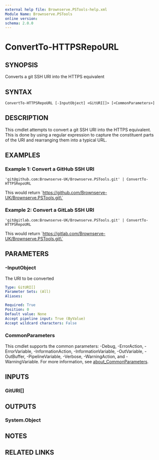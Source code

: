 ```yaml
---
external help file: Brownserve.PSTools-help.xml
Module Name: Brownserve.PSTools
online version:
schema: 2.0.0
---
```


# ConvertTo-HTTPSRepoURL

## SYNOPSIS
Converts a git SSH URI into the HTTPS equivalent

## SYNTAX

```
ConvertTo-HTTPSRepoURL [-InputObject] <GitURI[]> [<CommonParameters>]
```

## DESCRIPTION
This cmdlet attempts to convert a git SSH URI into the HTTPS equivalent.
This is done by using a regular expression to capture the constituent parts of the URI and rearranging them into a typical URL.

## EXAMPLES

### Example 1: Convert a GitHub SSH URI
```
'git@github.com:Brownserve-UK/Brownserve.PSTools.git' | ConvertTo-HTTPSRepoURL
```

This would return \`https://github.com/Brownserve-UK/Brownserve.PSTools.git\`

### Example 2: Convert a GitLab SSH URI
```
'git@gitlab.com:Brownserve-UK/Brownserve.PSTools.git' | ConvertTo-HTTPSRepoURL
```

This would return \`https://gitlab.com/Brownserve-UK/Brownserve.PSTools.git\`

## PARAMETERS

### -InputObject
The URI to be converted

```yaml
Type: GitURI[]
Parameter Sets: (All)
Aliases:

Required: True
Position: 0
Default value: None
Accept pipeline input: True (ByValue)
Accept wildcard characters: False
```

### CommonParameters
This cmdlet supports the common parameters: -Debug, -ErrorAction, -ErrorVariable, -InformationAction, -InformationVariable, -OutVariable, -OutBuffer, -PipelineVariable, -Verbose, -WarningAction, and -WarningVariable. For more information, see [about_CommonParameters](http://go.microsoft.com/fwlink/?LinkID=113216).

## INPUTS

### GitURI[]
## OUTPUTS

### System.Object
## NOTES

## RELATED LINKS
